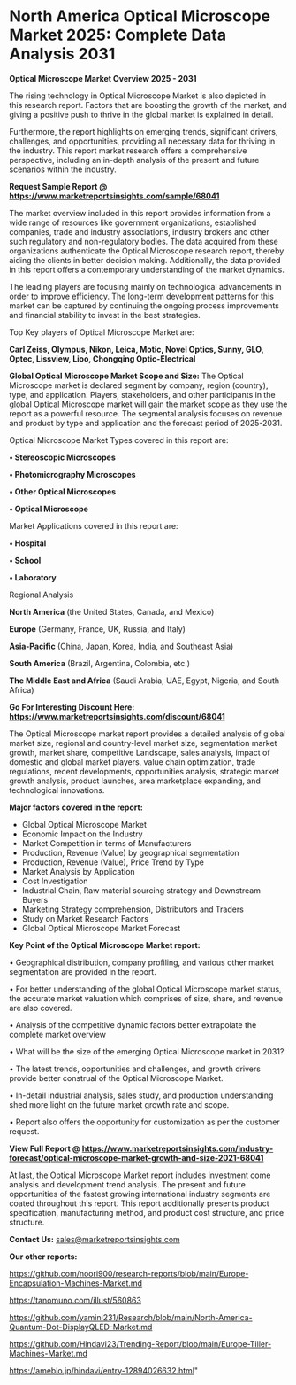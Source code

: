 # North America Optical Microscope Market 2025: Complete Data Analysis 2031

<Strong> Optical Microscope Market Overview 2025 - 2031</strong>

The rising technology in Optical Microscope Market is also depicted in this research report. Factors that are boosting the growth of the market, and giving a positive push to thrive in the global market is explained in detail.

Furthermore, the report highlights on emerging trends, significant drivers, challenges, and opportunities, providing all necessary data for thriving in the industry. This report market research offers a comprehensive perspective, including an in-depth analysis of the present and future scenarios within the industry.

<strong>Request Sample Report @ <a href=https://www.marketreportsinsights.com/sample/68041>https://www.marketreportsinsights.com/sample/68041</a></strong>

The market overview included in this report provides information from a wide range of resources like government organizations, established companies, trade and industry associations, industry brokers and other such regulatory and non-regulatory bodies. The data acquired from these organizations authenticate the Optical Microscope research report, thereby aiding the clients in better decision making. Additionally, the data provided in this report offers a contemporary understanding of the market dynamics.

The leading players are focusing mainly on technological advancements in order to improve efficiency. The long-term development patterns for this market can be captured by continuing the ongoing process improvements and financial stability to invest in the best strategies.

Top Key players of Optical Microscope Market are:

<strong>Carl Zeiss, Olympus, Nikon, Leica, Motic, Novel Optics, Sunny, GLO, Optec, Lissview, Lioo, Chongqing Optic-Electrical</strong>

<strong><b>Global Optical Microscope Market Scope and Size:</b></strong>
The Optical Microscope market is declared segment by company, region (country), type, and application. Players, stakeholders, and other participants in the global Optical Microscope market will gain the market scope as they use the report as a powerful resource. The segmental analysis focuses on revenue and product by type and application and the forecast period of 2025-2031.

Optical Microscope Market Types covered in this report are:

<strong>• Stereoscopic Microscopes

• Photomicrography Microscopes

• Other Optical Microscopes

• Optical Microscope</strong>

Market Applications covered in this report are:

<strong>• Hospital

• School

• Laboratory</strong> 

Regional Analysis

<strong>North America</strong> (the United States, Canada, and Mexico)

<strong>Europe</strong> (Germany, France, UK, Russia, and Italy)

<strong>Asia-Pacific</strong> (China, Japan, Korea, India, and Southeast Asia)

<strong>South America</strong> (Brazil, Argentina, Colombia, etc.)

<strong>The Middle East and Africa</strong> (Saudi Arabia, UAE, Egypt, Nigeria, and South Africa)

<strong>Go For Interesting Discount Here: <a href=https://www.marketreportsinsights.com/discount/68041>https://www.marketreportsinsights.com/discount/68041</a></strong>

The Optical Microscope market report provides a detailed analysis of global market size, regional and country-level market size, segmentation market growth, market share, competitive Landscape, sales analysis, impact of domestic and global market players, value chain optimization, trade regulations, recent developments, opportunities analysis, strategic market growth analysis, product launches, area marketplace expanding, and technological innovations.

<strong><b>Major factors covered in the report:</b></strong>
<ul>
  <li>Global Optical Microscope Market </li>
  <li>Economic Impact on the Industry</li>
  <li>Market Competition in terms of Manufacturers</li>
  <li>Production, Revenue (Value) by geographical segmentation</li>
  <li>Production, Revenue (Value), Price Trend by Type</li>
  <li>Market Analysis by Application</li>
  <li>Cost Investigation</li>
  <li>Industrial Chain, Raw material sourcing strategy and Downstream Buyers</li>
  <li>Marketing Strategy comprehension, Distributors and Traders</li>
  <li>Study on Market Research Factors</li>
  <li>Global Optical Microscope Market Forecast</li>
</ul>

<strong><b>Key Point of the Optical Microscope Market report:</b></strong>

• Geographical distribution, company profiling, and various other market segmentation are provided in the report.

• For better understanding of the global Optical Microscope market status, the accurate market valuation which comprises of size, share, and revenue are also covered.

• Analysis of the competitive dynamic factors better extrapolate the complete market overview

• What will be the size of the emerging Optical Microscope market in 2031?

• The latest trends, opportunities and challenges, and growth drivers provide better construal of the Optical Microscope Market.

• In-detail industrial analysis, sales study, and production understanding shed more light on the future market growth rate and scope.

• Report also offers the opportunity for customization as per the customer request.

<strong><b>View Full Report @ <a href=https://www.marketreportsinsights.com/industry-forecast/optical-microscope-market-growth-and-size-2021-68041>https://www.marketreportsinsights.com/industry-forecast/optical-microscope-market-growth-and-size-2021-68041</a></b></strong>


At last, the Optical Microscope Market report includes investment come analysis and development trend analysis. The present and future opportunities of the fastest growing international industry segments are coated throughout this report. This report additionally presents product specification, manufacturing method, and product cost structure, and price structure.

<strong>Contact Us:</strong>
sales@marketreportsinsights.com

<strong>Our other reports:</strong>

<a href=https://github.com/noori900/research-reports/blob/main/Europe-Encapsulation-Machines-Market.md>https://github.com/noori900/research-reports/blob/main/Europe-Encapsulation-Machines-Market.md</a>

<a href=https://tanomuno.com/illust/560863>https://tanomuno.com/illust/560863</a>

<a href=https://github.com/yamini231/Research/blob/main/North-America-Quantum-Dot-DisplayQLED-Market.md>https://github.com/yamini231/Research/blob/main/North-America-Quantum-Dot-DisplayQLED-Market.md</a>

<a href=https://github.com/Hindavi23/Trending-Report/blob/main/Europe-Tiller-Machines-Market.md>https://github.com/Hindavi23/Trending-Report/blob/main/Europe-Tiller-Machines-Market.md</a>

<a href=https://ameblo.jp/hindavi/entry-12894026632.html>https://ameblo.jp/hindavi/entry-12894026632.html</a>"
